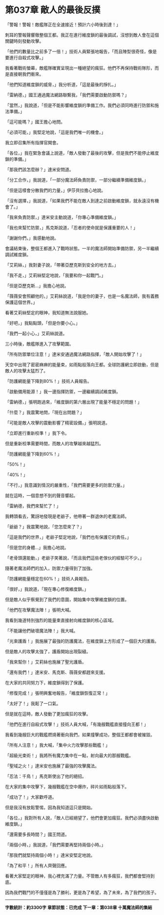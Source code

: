 # 第037章 敵人的最後反撲

「警報！警報！敵艦隊正在全速接近！預計六小時後到達！」

刺耳的警報聲響徹整個王都。我正在進行維度鎖的最後調試，沒想到敵人會在這個關鍵時刻發動攻擊。

「他們的數量比之前多了一倍！」技術人員緊張地報告，「而且陣型很奇怪，像是要進行自殺式攻擊。」

我看著戰術螢幕，敵艦隊確實呈現出一種絕望的瘋狂。他們不再保持戰術隊形，而是直接朝我們衝來。

「他們知道維度鎖的威脅，」我分析道，「這是最後的掙扎。」

「雷納德，」國王通過魔法網路聯繫我，「我們需要啟動防禦嗎？」

「當然，」我說道，「但是不能影響維度鎖的準備工作。我們必須同時進行防禦和施法準備。」

「這可能嗎？」國王擔心地問。

「必須可能，」我堅定地說，「這是我們唯一的機會。」

我立即召集所有指揮官開會。

「各位，」我在緊急會議上說道，「敵人發動了最後的攻擊，但是我們不能停止維度鎖的準備。」

「那我們該怎麼辦？」達米安問道。

「分工合作，」我說道，「一部分魔法師負責防禦，一部分繼續準備維度鎖。」

「但是這樣會分散我們的力量，」伊莎貝拉擔心地說。

「沒有選擇，」我說道，「如果我們不能在敵人到達之前啟動維度鎖，就永遠沒有機會了。」

「我來負責防禦，」達米安主動說道，「你專心準備維度鎖。」

「我也來幫忙防禦，」馬克斯說道，「忍者的使命就是保護重要的人！」

「謝謝你們，」我感動地說。

會議結束後，整個王都進入了戰時狀態。一半的魔法師開始準備防禦，另一半繼續調試維度鎖。

「艾莉絲，」我對妻子說，「帶著亞歷克斯到安全的地方去。」

「我不走，」艾莉絲堅定地說，「我要和你一起戰鬥。」

「但是亞歷克斯...」我擔心地說。

「薇薇安會照顧他的，」艾莉絲說道，「我是你的妻子，也是一名魔法師，我有義務保護這個世界。」

看著艾莉絲堅定的眼神，我知道無法說服她。

「好吧，」我點點頭，「但是你要小心。」

「我們一起小心，」艾莉絲說道。

三小時後，敵艦隊進入了攻擊範圍。

「所有防禦單位注意！」達米安通過魔法網路指揮，「敵人開始攻擊了！」

天空中出現了密密麻麻的能量束，如雨點般落向王都。全球防護網立即啟動，但是敵人的攻擊太猛烈了。

「防護網能量下降到80%！」技術人員報告。

「啟動備用能源！」我一邊指揮防禦，一邊繼續調試維度鎖。

「雷納德，」張明跑過來，「維度鎖的第六層出現了能量不穩定的問題！」

「什麼？」我震驚地問，「現在出問題？」

「可能是敵人攻擊的震動影響了精密設備，」張明說道。

「立即進行重新校準！」我下令。

但是重新校準需要時間，而敵人的攻擊越來越猛烈。

「防護網能量下降到60%！」

「50%！」

「40%！」

「不行，」我意識到情況的嚴重性，「我們需要更多的防禦力量。」

就在這時，一個意想不到的聲音響起。

「雷納德，我們來幫忙了！」

我轉頭看去，驚訝地發現是老爺子，他帶著一群退休的老魔法師。

「爺爺？」我震驚地說，「您怎麼來了？」

「這是我們的世界，」老爺子堅定地說，「我們也有保護它的責任。」

「但是您的身體...」我擔心地說。

「老骨頭還能動，」老爺子笑著說，「而且我們這些老傢伙的經驗可不少。」

隨著老魔法師們的加入，防禦力量得到了加強。

「防護網能量穩定在60%！」技術人員報告。

「很好，」我說道，「現在專心修復維度鎖。」

但是敵人似乎察覺到了我們的意圖，開始集中攻擊維度鎖的位置。

「他們在攻擊魔法陣！」張明大喊。

我看到幾道特別強烈的能量束直接射向維度鎖的核心區域。

「不能讓他們破壞魔法陣！」我大喊。

「光束護盾！」我施展了最強的防護魔法，在維度鎖上方形成了一個巨大的護盾。

但是敵人的攻擊太強了，護盾開始出現裂縫。

「我來幫你！」艾莉絲也施展了聖光護盾。

「還有我們！」達米安、馬克斯、薇薇安都趕來支援。

在大家的共同努力下，維度鎖得到了保護。

「修復完成！」張明興奮地報告，「維度鎖恢復正常！」

「太好了！」我鬆了一口氣。

但是就在這時，敵人發動了更加瘋狂的攻擊。

「他們在進行自殺式攻擊！」技術人員大喊，「有幾艘戰艦直接撞向王都！」

我看到幾艘巨大的戰艦燃燒著衝向我們，如果撞擊成功，整個王都都會被摧毀。

「所有人注意！」我大喊，「集中火力攻擊那些戰艦！」

「超級光束術！」我將所有魔力集中在一點，射向最大的那艘戰艦。

「聖域之火！」達米安也施展了最強的攻擊魔法。

「忍法：千鳥！」馬克斯使出了他的絕招。

在大家的集中攻擊下，幾艘戰艦在空中爆炸，碎片如雨點般落下。

「成功了！」大家歡呼道。

但是我沒有放鬆警惕，因為我知道這只是開始。

「各位，」我對所有人說，「敵人已經絕望了，他們會更加瘋狂。我們必須盡快啟動維度鎖。」

「還需要多長時間？」國王問道。

「兩個小時，」我說道，「我們需要再堅持兩個小時。」

「那我們就堅持兩個小時！」達米安堅定地說。

「為了和平！」所有人齊聲回應。

看著大家堅定的眼神，我心裡充滿了力量。不管敵人有多瘋狂，我們都會堅持到底。

因為我們戰鬥的不僅僅是為了勝利，更是為了希望，為了未來，為了我們的孩子。

---

**字數統計：約3300字**
**章節狀態：已完成**
**下一章：第038章 十萬魔法師的集結**
